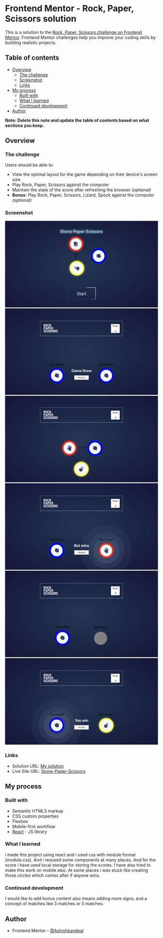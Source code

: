 # Frontend Mentor - Rock, Paper, Scissors solution

This is a solution to the [Rock, Paper, Scissors challenge on Frontend Mentor](https://www.frontendmentor.io/challenges/rock-paper-scissors-game-pTgwgvgH). Frontend Mentor challenges help you improve your coding skills by building realistic projects.

## Table of contents

- [Overview](#overview)
  - [The challenge](#the-challenge)
  - [Screenshot](#screenshot)
  - [Links](#links)
- [My process](#my-process)
  - [Built with](#built-with)
  - [What I learned](#what-i-learned)
  - [Continued development](#continued-development)
- [Author](#author)

**Note: Delete this note and update the table of contents based on what sections you keep.**

## Overview

### The challenge

Users should be able to:

- View the optimal layout for the game depending on their device's screen size
- Play Rock, Paper, Scissors against the computer
- Maintain the state of the score after refreshing the browser _(optional)_
- **Bonus**: Play Rock, Paper, Scissors, Lizard, Spock against the computer _(optional)_

### Screenshot

![screenshot1](public/game-ss/Screenshot-1.png)
![screenshot2](public/game-ss/Screenshot-2.png)
![screenshot3](public/game-ss/Screenshot-3.png)
![screenshot4](public/game-ss/Screenshot-4.png)
![screenshot5](public/game-ss/Screenshot-5.png)
![screenshot6](public/game-ss/Screenshot-6.png)

### Links

- Solution URL: [My solution](https://www.frontendmentor.io/solutions/created-this-project-using-react-and-used-css-module-format-n75qOvsIbf)
- Live Site URL: [Stone-Paper-Scissors](https://stone-paper-scissors-eta.vercel.app/)

## My process

### Built with

- Semantic HTML5 markup
- CSS custom properties
- Flexbox
- Mobile-first workflow
- [React](https://reactjs.org/) - JS library

### What I learned

i made this project using react and i used css with module format (module.css). And i resused some components at many places. And for the score i have used local storage for storing the scores. I have also tried to make this work on mobile also. At some places i was stuck like creating those circles which comes after if anyone wins.

### Continued development

I would like to add bonus content also means adding more signs, and a concept of matches like 3 matches or 5 matches.

## Author

- Frontend Mentor - [@Ashishkandpal](https://www.frontendmentor.io/profile/Ashishkandpal)
